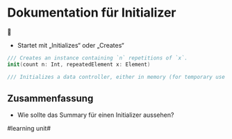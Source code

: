# Dokumentation für Initializer
📝

- Startet mit „Initializes“ oder „Creates“


```swift
/// Creates an instance containing `n` repetitions of `x`.
init(count n: Int, repeatedElement x: Element)
```

```swift
/// Initializes a data controller, either in memory (for temporary use such as testing and previewing),
```


## Zusammenfassung
- Wie sollte das Summary für einen Initializer aussehen?

#learning unit#
